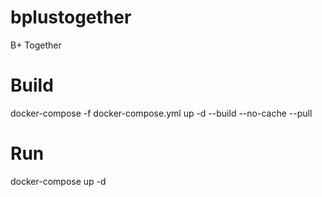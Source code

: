 # bplustogether
B+ Together

# Build
docker-compose -f docker-compose.yml up -d --build --no-cache --pull

# Run
docker-compose up -d
